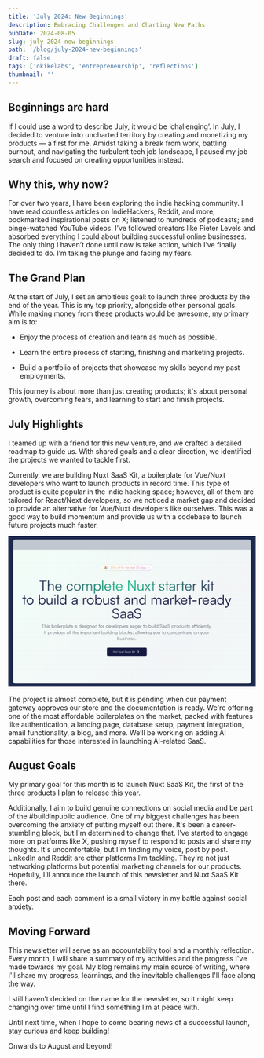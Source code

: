 ```yaml
---
title: 'July 2024: New Beginnings'
description: Embracing Challenges and Charting New Paths
pubDate: 2024-08-05
slug: july-2024-new-beginnings
path: '/blog/july-2024-new-beginnings'
draft: false
tags: ['okikelabs', 'entrepreneurship', 'reflections']
thumbnail: ''
---
```


## Beginnings are hard

If I could use a word to describe July, it would be ‘challenging’. In July, I decided to venture into uncharted territory by creating and monetizing my products — a first for me. Amidst taking a break from work, battling burnout, and navigating the turbulent tech job landscape, I paused my job search and focused on creating opportunities instead.

## Why this, why now?

For over two years, I have been exploring the indie hacking community. I have read countless articles on IndieHackers, Reddit, and more; bookmarked inspirational posts on X; listened to hundreds of podcasts; and binge-watched YouTube videos. I’ve followed creators like Pieter Levels and absorbed everything I could about building successful online businesses.
<br/>
The only thing I haven’t done until now is take action, which I’ve finally decided to do. I’m taking the plunge and facing my fears.

## The Grand Plan

At the start of July, I set an ambitious goal: to launch three products by the end of the year. This is my top priority, alongside other personal goals.
<br/>
While making money from these products would be awesome, my primary aim is to:

- Enjoy the process of creation and learn as much as possible.

- Learn the entire process of starting, finishing and marketing projects.

- Build a portfolio of projects that showcase my skills beyond my past employments.

This journey is about more than just creating products; it's about personal growth, overcoming fears, and learning to start and finish projects.

## July Highlights

I teamed up with a friend for this new venture, and we crafted a detailed roadmap to guide us. With shared goals and a clear direction, we identified the projects we wanted to tackle first.

Currently, we are building Nuxt SaaS Kit, a boilerplate for Vue/Nuxt developers who want to launch products in record time. This type of product is quite popular in the indie hacking space; however, all of them are tailored for React/Next developers, so we noticed a market gap and decided to provide an alternative for Vue/Nuxt developers like ourselves. This was a good way to build momentum and provide us with a codebase to launch future projects much faster.

![Nuxt SaaS Kit hero section screenshot](../images/blog/july-2024/nsk-hero-section.png)

The project is almost complete, but it is pending when our payment gateway approves our store and the documentation is ready. We're offering one of the most affordable boilerplates on the market, packed with features like authentication, a landing page, database setup, payment integration, email functionality, a blog, and more. We’ll be working on adding AI capabilities for those interested in launching AI-related SaaS.

## August Goals

My primary goal for this month is to launch Nuxt SaaS Kit, the first of the three products I plan to release this year.

Additionally, I aim to build genuine connections on social media and be part of the #buildinpublic audience. One of my biggest challenges has been overcoming the anxiety of putting myself out there. It's been a career-stumbling block, but I'm determined to change that. I’ve started to engage more on platforms like X, pushing myself to respond to posts and share my thoughts. It's uncomfortable, but I'm finding my voice, post by post.
<br/>
LinkedIn and Reddit are other platforms I’m tackling. They're not just networking platforms but potential marketing channels for our products. Hopefully, I’ll announce the launch of this newsletter and Nuxt SaaS Kit there.

Each post and each comment is a small victory in my battle against social anxiety.

## Moving Forward

This newsletter will serve as an accountability tool and a monthly reflection. Every month, I will share a summary of my activities and the progress I've made towards my goal. My blog remains my main source of writing, where I'll share my progress, learnings, and the inevitable challenges I'll face along the way.

I still haven’t decided on the name for the newsletter, so it might keep changing over time until I find something I’m at peace with.

Until next time, when I hope to come bearing news of a successful launch, stay curious and keep building!

Onwards to August and beyond!
